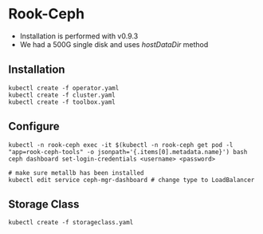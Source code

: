 # Rook-Ceph

- Installation is performed with v0.9.3
- We had a 500G single disk and uses *hostDataDir* method

## Installation
```
kubectl create -f operator.yaml
kubectl create -f cluster.yaml
kubectl create -f toolbox.yaml
```

## Configure
```
kubectl -n rook-ceph exec -it $(kubectl -n rook-ceph get pod -l "app=rook-ceph-tools" -o jsonpath='{.items[0].metadata.name}') bash
ceph dashboard set-login-credentials <username> <password>

# make sure metallb has been installed
kubectl edit service ceph-mgr-dashboard	# change type to LoadBalancer
```

## Storage Class
```
kubectl create -f storageclass.yaml
```